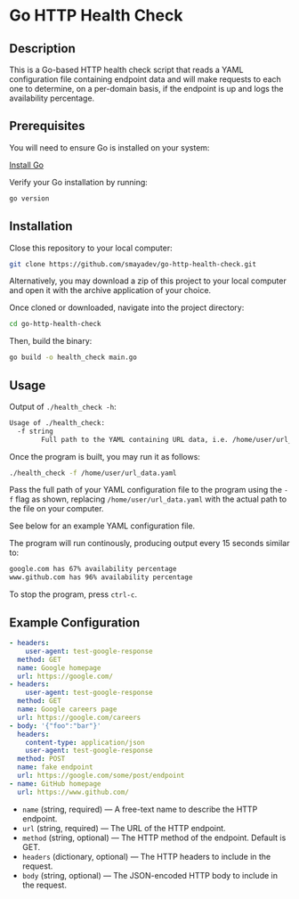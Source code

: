 # Go HTTP Health Check

## Description

This is a Go-based HTTP health check script that reads a YAML configuration file containing endpoint data and will make requests to each one to determine, on a per-domain basis, if the endpoint is up and logs the availability percentage.

## Prerequisites

You will need to ensure Go is installed on your system:

[Install Go](https://go.dev/doc/install)

Verify your Go installation by running:

```bash
go version
```

## Installation

Close this repository to your local computer:

```bash
git clone https://github.com/smayadev/go-http-health-check.git
```

Alternatively, you may download a zip of this project to your local computer and open it with the archive application of your choice.

Once cloned or downloaded, navigate into the project directory:

```bash
cd go-http-health-check
```

Then, build the binary:

```bash
go build -o health_check main.go
```

## Usage

Output of `./health_check -h`:

```bash
Usage of ./health_check:
  -f string
        Full path to the YAML containing URL data, i.e. /home/user/url_data.yaml
```

Once the program is built, you may run it as follows:

```bash
./health_check -f /home/user/url_data.yaml
```

Pass the full path of your YAML configuration file to the program using the `-f` flag as shown, replacing `/home/user/url_data.yaml` with the actual path to the file on your computer.

See below for an example YAML configuration file.

The program will run continously, producing output every 15 seconds similar to:

```bash
google.com has 67% availability percentage
www.github.com has 96% availability percentage
```

To stop the program, press `ctrl-c`.

## Example Configuration

```yaml
- headers:
    user-agent: test-google-response
  method: GET
  name: Google homepage
  url: https://google.com/
- headers:
    user-agent: test-google-response
  method: GET
  name: Google careers page
  url: https://google.com/careers
- body: '{"foo":"bar"}'
  headers:
    content-type: application/json
    user-agent: test-google-response
  method: POST
  name: fake endpoint
  url: https://google.com/some/post/endpoint
- name: GitHub homepage
  url: https://www.github.com/
```

- `name` (string, required) — A free-text name to describe the HTTP endpoint.
- `url` (string, required) — The URL of the HTTP endpoint.
- `method` (string, optional) — The HTTP method of the endpoint. Default is GET.
- `headers` (dictionary, optional) — The HTTP headers to include in the request.
- `body` (string, optional) — The JSON-encoded HTTP body to include in the request.
